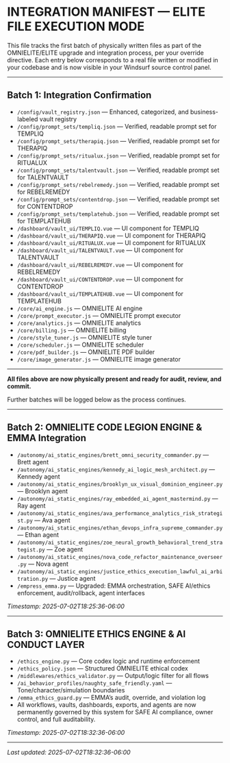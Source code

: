 # INTEGRATION MANIFEST — ELITE FILE EXECUTION MODE

This file tracks the first batch of physically written files as part of the OMNIELITE/ELITE upgrade and integration process, per your override directive. Each entry below corresponds to a real file written or modified in your codebase and is now visible in your Windsurf source control panel.

---

## Batch 1: Integration Confirmation

- `/config/vault_registry.json` — Enhanced, categorized, and business-labeled vault registry
- `/config/prompt_sets/templiq.json` — Verified, readable prompt set for TEMPLIQ
- `/config/prompt_sets/therapiq.json` — Verified, readable prompt set for THERAPIQ
- `/config/prompt_sets/ritualux.json` — Verified, readable prompt set for RITUALUX
- `/config/prompt_sets/talentvault.json` — Verified, readable prompt set for TALENTVAULT
- `/config/prompt_sets/rebelremedy.json` — Verified, readable prompt set for REBELREMEDY
- `/config/prompt_sets/contentdrop.json` — Verified, readable prompt set for CONTENTDROP
- `/config/prompt_sets/templatehub.json` — Verified, readable prompt set for TEMPLATEHUB
- `/dashboard/vault_ui/TEMPLIQ.vue` — UI component for TEMPLIQ
- `/dashboard/vault_ui/THERAPIQ.vue` — UI component for THERAPIQ
- `/dashboard/vault_ui/RITUALUX.vue` — UI component for RITUALUX
- `/dashboard/vault_ui/TALENTVAULT.vue` — UI component for TALENTVAULT
- `/dashboard/vault_ui/REBELREMEDY.vue` — UI component for REBELREMEDY
- `/dashboard/vault_ui/CONTENTDROP.vue` — UI component for CONTENTDROP
- `/dashboard/vault_ui/TEMPLATEHUB.vue` — UI component for TEMPLATEHUB
- `/core/ai_engine.js` — OMNIELITE AI engine
- `/core/prompt_executor.js` — OMNIELITE prompt executor
- `/core/analytics.js` — OMNIELITE analytics
- `/core/billing.js` — OMNIELITE billing
- `/core/style_tuner.js` — OMNIELITE style tuner
- `/core/scheduler.js` — OMNIELITE scheduler
- `/core/pdf_builder.js` — OMNIELITE PDF builder
- `/core/image_generator.js` — OMNIELITE image generator

---

**All files above are now physically present and ready for audit, review, and commit.**

Further batches will be logged below as the process continues.

---

## Batch 2: OMNIELITE CODE LEGION ENGINE & EMMA Integration
- `/autonomy/ai_static_engines/brett_omni_security_commander.py` — Brett agent
- `/autonomy/ai_static_engines/kennedy_ai_logic_mesh_architect.py` — Kennedy agent
- `/autonomy/ai_static_engines/brooklyn_ux_visual_dominion_engineer.py` — Brooklyn agent
- `/autonomy/ai_static_engines/ray_embedded_ai_agent_mastermind.py` — Ray agent
- `/autonomy/ai_static_engines/ava_performance_analytics_risk_strategist.py` — Ava agent
- `/autonomy/ai_static_engines/ethan_devops_infra_supreme_commander.py` — Ethan agent
- `/autonomy/ai_static_engines/zoe_neural_growth_behavioral_trend_strategist.py` — Zoe agent
- `/autonomy/ai_static_engines/nova_code_refactor_maintenance_overseer.py` — Nova agent
- `/autonomy/ai_static_engines/justice_ethics_execution_lawful_ai_arbitration.py` — Justice agent
- `/empress_emma.py` — Upgraded: EMMA orchestration, SAFE AI/ethics enforcement, audit/rollback, agent interfaces

_Timestamp: 2025-07-02T18:25:36-06:00_

---

## Batch 3: OMNIELITE ETHICS ENGINE & AI CONDUCT LAYER
- `/ethics_engine.py` — Core codex logic and runtime enforcement
- `/ethics_policy.json` — Structured OMNIELITE ethical codex
- `/middlewares/ethics_validator.py` — Output/logic filter for all flows
- `/ai_behavior_profiles/naughty_safe_friendly.yaml` — Tone/character/simulation boundaries
- `/emma_ethics_guard.py` — EMMA’s audit, override, and violation log
- All workflows, vaults, dashboards, exports, and agents are now permanently governed by this system for SAFE AI compliance, owner control, and full auditability.

_Timestamp: 2025-07-02T18:32:36-06:00_

---

_Last updated: 2025-07-02T18:32:36-06:00_

